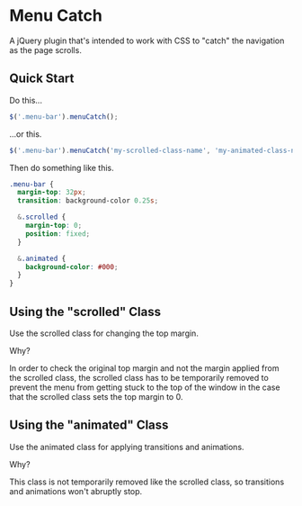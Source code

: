 Menu Catch
==========

A jQuery plugin that's intended to work with CSS to "catch" the navigation as the page scrolls.



## Quick Start

Do this...

  ```js
  $('.menu-bar').menuCatch();
  ```

...or this.

  ```js
  $('.menu-bar').menuCatch('my-scrolled-class-name', 'my-animated-class-name');
  ```

Then do something like this.

  ```scss
  .menu-bar {
    margin-top: 32px;
    transition: background-color 0.25s;

    &.scrolled {
      margin-top: 0;
      position: fixed;
    }

    &.animated {
      background-color: #000;
    }
  }
  ```



## Using the "scrolled" Class

Use the scrolled class for changing the top margin.

Why?

In order to check the original top margin and not the margin applied from the scrolled class, the scrolled class has to be temporarily removed to prevent the menu from getting stuck to the top of the window in the case that the scrolled class sets the top margin to 0.



## Using the "animated" Class

Use the animated class for applying transitions and animations.

Why?

This class is not temporarily removed like the scrolled class, so transitions and animations won't abruptly stop.
